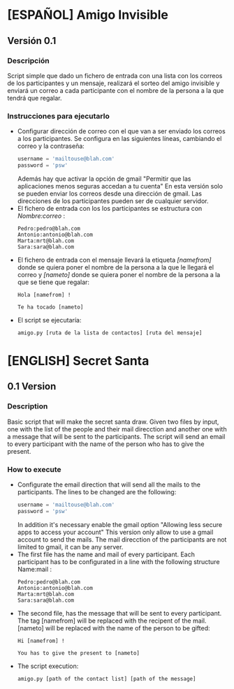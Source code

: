 # [ESPAÑOL] Amigo Invisible

## Versión 0.1

### Descripción

  Script simple que dado un fichero de entrada con una lista con los correos de los participantes y un mensaje, realizará el sorteo del amigo invisible y enviará un correo a cada participante con el nombre de la persona a la que tendrá que regalar.

### Instrucciones para ejecutarlo

* Configurar dirección de correo con el que van a ser enviado los correos a los participantes. Se configura en las siguientes líneas, cambiando el correo y la contraseña:
	```python
	username = 'mailtouse@blah.com'
	password = 'psw'
	```
	Además hay que activar la opción de gmail "Permitir que las aplicaciones menos seguras accedan a tu cuenta"
	En esta versión solo se pueden enviar los correos desde una dirección de gmail. Las direcciones de los participantes pueden ser de cualquier servidor.
* El fichero de entrada con los los participantes se estructura con *Nombre:correo* :
	```
	Pedro:pedro@blah.com
	Antonio:antonio@blah.com
	Marta:mrt@blah.com
	Sara:sara@blah.com
    ```
* El fichero de entrada con el mensaje llevará la etiqueta *[namefrom]* donde se quiera poner el nombre de la persona a la que le llegará el correo y *[nameto]* donde se quiera poner el nombre de la persona a la que se tiene que regalar:
  ```
  Hola [namefrom] !

  Te ha tocado [nameto]
  ```
* El script se ejecutaría:
	```bash
	amigo.py [ruta de la lista de contactos] [ruta del mensaje]
	```

# [ENGLISH] Secret Santa

## 0.1 Version

### Description

Basic script that will make the secret santa draw. Given two files by input, one with the list of the people and their mail direcction and another one with a message that will be sent to the participants. The script will send an email to every participant with the name of the person who has to give the present.

### How to execute

* Configurate the email direction that will send all the mails to the participants. The lines to be changed are the following:
    ```python
    username = 'mailtouse@blah.com'
    password = 'psw'
    ```
    In addition it's necessary enable the gmail option "Allowing less secure apps to access your account"
    This version only allow to use a gmail account to send the mails. The mail direcction of the participants are not limited to gmail, it can be any server.
* The first file has the name and mail of every participant. Each participant has to be configurated in a line with the following structure Name:mail :
    ```
    Pedro:pedro@blah.com
    Antonio:antonio@blah.com
    Marta:mrt@blah.com
    Sara:sara@blah.com
   	```
* The second file, has the message that will be sent to every participant. The tag [namefrom] will be replaced with the recipent of the mail. [nameto] will be replaced with the name of the person to be gifted:
    ```
    Hi [namefrom] !

    You has to give the present to [nameto]
    ```
* The script execution:
    ``` bash
    amigo.py [path of the contact list] [path of the message]
    ```
